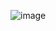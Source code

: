 ![image](https://github.com/yl-me/Notes-of-computer-graphics/blob/master/NeHe/Lesson18.Quadrics/Screenshot.png)